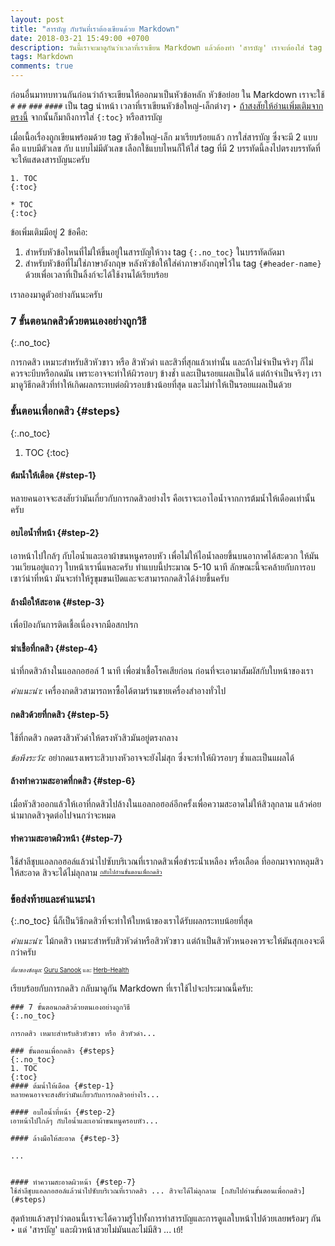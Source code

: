 ```yaml
---
layout: post
title: "สารบัญ กับวันที่เราต้องเขียนด้วย Markdown"
date: 2018-03-21 15:49:00 +0700
description: วันนี้เราจะมาดูกันว่าเวลาที่เราเขียน Markdown แล้วต้องทำ 'สารบัญ' เราจะต้องใส่ tag อะไรลงไปบ้าง เพื่อให้ได้หน้าเอกสารพร้อมสารบัญมาแบบอัตโนมัติ ที่แสนสะดวกสบาย สวยงามและได้ใจความถูกต้อง
tags: Markdown
comments: true
---
```

ก่อนอื่นมาทบทวนกันก่อนว่าถ้าจะเขียนให้ออกมาเป็นหัวข้อหลัก หัวข้อย่อย ใน Markdown เราจะใช้ `#` `##` `###` `####` เป็น tag นำหน้า เวลาที่เราเขียนหัวข้อใหญ่-เล็กต่างๆ ‣ [ถ้าสงสัยให้อ่านเพิ่มเติมจากตรงนี้](https://www.sdee.co/developer/2017/11/17/markdown-here-we-go/) จากนั้นก็มาถึงการใส่ `{:toc}` หรือสารบัญ

เมื่อเนื้อเรื่องถูกเขียนพร้อมด้วย tag หัวข้อใหญ่-เล็ก มาเรียบร้อยแล้ว การใส่สารบัญ ซึ่งจะมี 2 แบบคือ แบบมีตัวเลข กับ แบบไม่มีตัวเลข เลือกใช้แบบไหนก็ให้ใส่ tag ที่มี 2 บรรทัดนี้ลงไปตรงบรรทัดที่จะให้แสดงสารบัญนะครับ
~~~
1. TOC
{:toc}
~~~
~~~
* TOC
{:toc}
~~~
ข้อเพิ่มเติมมีอยู่ 2 ข้อคือ:
1. สำหรับหัวข้อไหนที่ไม่ให้ขึ้นอยู่ในสารบัญให้วาง tag `{:.no_toc}` ในบรรทัดถัดมา
2. สำหรับหัวข้อที่ไม่ใช่ภาษาอังกฤษ หลังหัวข้อให้ใส่คำภาษาอังกฤษไว้ใน tag `{#header-name}` ด้วยเพื่อเวลาที่เป็นลิ้งก์จะได้ใช้งานได้เรียบร้อย

เราลองมาดูตัวอย่างกันนะครับ
### 7 ขั้นตอนกดสิวด้วยตนเองอย่างถูกวิธี
{:.no_toc}

การกดสิว เหมาะสำหรับสิวหัวขาว หรือ สิวหัวดำ และสิวที่สุกแล้วเท่านั้น และถ้าไม่จำเป็นจริงๆ ก็ไม่ควรจะบีบหรือกดมัน เพราะอาจจะทำให้ผิวรอบๆ ข้างช้ำ และเป็นรอยแผลเป็นได้ แต่ถ้าจำเป็นจริงๆ เรามาดูวิธีกดสิวที่ทำให้เกิดผลกระทบต่อผิวรอบข้างน้อยที่สุด และไม่ทำให้เป็นรอยแผลเป็นด้วย

### ขั้นตอนเพื่อกดสิว {#steps}
{:.no_toc}
1. TOC
{:toc}
#### ต้มน้ำให้เดือด {#step-1}
หลายคนอาจจะสงสัยว่ามันเกี่ยวกับการกดสิวอย่างไร คือเราจะเอาไอน้ำจากการต้มน้ำให้เดือดเท่านั้นครับ

#### อบไอน้ำที่หน้า {#step-2}
เอาหน้าไปใกล้ๆ กับไอน้ำและเอาผ้าขนหนูครอบหัว เพื่อไม่ให้ไอน้ำลอยขึ้นบนอากาศได้สะดวก ให้มันวนเวียนอยู่แถวๆ ใบหน้าเรานี่แหละครับ ทำแบบนี้ประมาณ 5-10 นาที
ลักษณะนี้จะคล้ายกับการอบเซาว์น่าที่หน้า มันจะทำให้รูขุมขนเปิดและจะสามารถกดสิวได้ง่ายขึ้นครับ

#### ล้างมือให้สะอาด {#step-3}
เพื่อป้องกันการติดเชื้อเนื่องจากมือสกปรก

#### ฆ่าเชื้อที่กดสิว {#step-4}
นำที่กดสิวล้างในแอลกอฮอล์ 1 นาที เพื่อฆ่าเชื้อโรคเสียก่อน ก่อนที่จะเอามาสัมผัสกับใบหน้าของเรา

*คำแนะนำ:* เครื่องกดสิวสามารถหาซื้อได้ตามร้านขายเครื่องสำอางทั่วไป

#### กดสิวด้วยที่กดสิว {#step-5}
ใช้ที่กดสิว กดตรงสิวหัวดำให้ตรงหัวสิวมันอยู่ตรงกลาง

*ข้อพึงระวัง:* อย่ากดแรงเพราะสิวบางหัวอาจจะยังไม่สุก ซึ่งจะทำให้ผิวรอบๆ ช้ำและเป็นแผลได้

#### ล้างทำความสะอาดที่กดสิว {#step-6}
เมื่อหัวสิวออกแล้วให้เอาที่กดสิวไปล้างในแอลกอฮอล์อีกครั้งเพื่อความสะอาดไม่ให้สิวลุกลาม แล้วค่อยนำมากดสิวจุดต่อไปจนกว่าจะหมด

#### ทำความสะอาดผิวหน้า {#step-7}
ใช้สำลีชุบแอลกอฮอล์แล้วนำไปซับบริเวณที่เรากดสิวเพื่อชำระน้ำเหลือง หรือเลือด ที่ออกมาจากหลุมสิวให้สะอาด สิวจะได้ไม่ลุกลาม <sup><sub>[กลับไปอ่านขั้นตอนเพื่อกดสิว](#steps)</sub></sup>

### ข้อส่งท้ายและคำแนะนำ
{:.no_toc}
นี่ก็เป็นวิธีกดสิวที่จะทำให้ใบหน้าของเราได้รับผลกระทบน้อยที่สุด

*คำแนะนำ:* ไม้กดสิว เหมาะสำหรับสิวหัวดำหรือสิวหัวขาว แต่ถ้าเป็นสิวหัวหนองควรจะให้มันสุกเองจะดีกว่าครับ

<sup><sub>*ที่มาของข้อมูล:* [Guru Sanook](http://guru.sanook.com/26951/) และ [Herb-Health](http://www.herb-health.com/)</sub></sup>

เรียบร้อยกับการกดสิว กลับมาดูกัน Markdown ที่เราใช้ไปจะประมาณนี้ครับ:
~~~
### 7 ขั้นตอนกดสิวด้วยตนเองอย่างถูกวิธี
{:.no_toc}

การกดสิว เหมาะสำหรับสิวหัวขาว หรือ สิวหัวดำ...

### ขั้นตอนเพื่อกดสิว {#steps}
{:.no_toc}
1. TOC
{:toc}
#### ต้มน้ำให้เดือด {#step-1}
หลายคนอาจจะสงสัยว่ามันเกี่ยวกับการกดสิวอย่างไร...

#### อบไอน้ำที่หน้า {#step-2}
เอาหน้าไปใกล้ๆ กับไอน้ำและเอาผ้าขนหนูครอบหัว...

#### ล้างมือให้สะอาด {#step-3}

...


#### ทำความสะอาดผิวหน้า {#step-7}
ใช้สำลีชุบแอลกอฮอล์แล้วนำไปซับบริเวณที่เรากดสิว ... สิวจะได้ไม่ลุกลาม [กลับไปอ่านขั้นตอนเพื่อกดสิว](#steps)
~~~
สุดท้ายแล้วสรุปว่าตอนนี้เราจะได้ความรู้ไปทั้งการทำสารบัญและการดูแลใบหน้าไปด้วยเลยพร้อมๆ กัน ‣ แด่ 'สารบัญ' และผิวหน้าสวยไม่มันและไม่มีสิว ... เย้!
